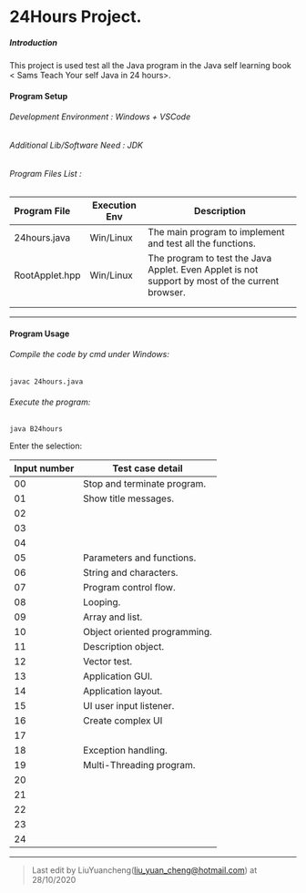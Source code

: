 # 24Hours Project.

##### Introduction

This project is used test all the Java program in the Java self learning book < Sams Teach Your self Java in 24 hours>.

#### Program Setup

###### Development Environment : Windows + VSCode

###### Additional Lib/Software Need : JDK

###### Program Files List :

| Program File   | Execution Env | Description                                                  |
| :------------- | ------------- | ------------------------------------------------------------ |
| 24hours.java   | Win/Linux     | The main program to implement and test all the functions.    |
| RootApplet.hpp | Win/Linux     | The program to test the Java Applet. Even Applet is not support by most of the current browser. |
|                |               |                                                              |
|                |               |                                                              |

------

#### Program Usage

###### Compile the code by cmd under Windows: 

```
javac 24hours.java
```

###### Execute the program: 

```
java B24hours
```

Enter the selection: 

| Input number | Test case detail             |
| ------------ | ---------------------------- |
| 00           | Stop and terminate program.  |
| 01           | Show title messages.         |
| 02           |                              |
| 03           |                              |
| 04           |                              |
| 05           | Parameters and functions.    |
| 06           | String and characters.       |
| 07           | Program control flow.        |
| 08           | Looping.                     |
| 09           | Array and list.              |
| 10           | Object oriented programming. |
| 11           | Description object.          |
| 12           | Vector test.                 |
| 13           | Application GUI.             |
| 14           | Application layout.          |
| 15           | UI user input listener.      |
| 16           | Create complex UI            |
| 17           |                              |
| 18           | Exception handling.          |
| 19           | Multi-Threading program.     |
| 20           |                              |
| 21           |                              |
| 22           |                              |
| 23           |                              |
| 24           |                              |





------



> Last edit by LiuYuancheng(liu_yuan_cheng@hotmail.com) at 28/10/2020